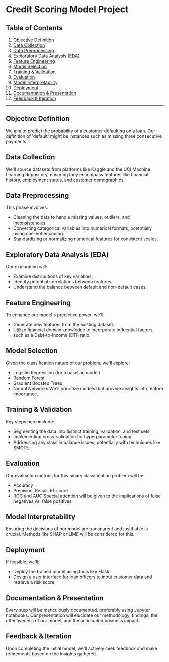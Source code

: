 # Credit Scoring Model Project

## Table of Contents
1. [Objective Definition](#objective-definition)
2. [Data Collection](#data-collection)
3. [Data Preprocessing](#data-preprocessing)
4. [Exploratory Data Analysis (EDA)](#exploratory-data-analysis)
5. [Feature Engineering](#feature-engineering)
6. [Model Selection](#model-selection)
7. [Training & Validation](#training--validation)
8. [Evaluation](#evaluation)
9. [Model Interpretability](#model-interpretability)
10. [Deployment](#deployment)
11. [Documentation & Presentation](#documentation--presentation)
12. [Feedback & Iteration](#feedback--iteration)

---

## Objective Definition
We aim to predict the probability of a customer defaulting on a loan. Our definition of 'default' might be instances such as missing three consecutive payments.

## Data Collection
We'll source datasets from platforms like Kaggle and the UCI Machine Learning Repository, ensuring they encompass features like financial history, employment status, and customer demographics.

## Data Preprocessing
This phase involves:
- Cleaning the data to handle missing values, outliers, and inconsistencies.
- Converting categorical variables into numerical formats, potentially using one-hot encoding.
- Standardizing or normalizing numerical features for consistent scales.

## Exploratory Data Analysis (EDA)
Our exploration will:
- Examine distributions of key variables.
- Identify potential correlations between features.
- Understand the balance between default and non-default cases.

## Feature Engineering
To enhance our model's predictive power, we'll:
- Generate new features from the existing dataset.
- Utilize financial domain knowledge to incorporate influential factors, such as a Debt-to-Income (DTI) ratio.

## Model Selection
Given the classification nature of our problem, we'll explore:
- Logistic Regression (for a baseline model)
- Random Forest
- Gradient Boosted Trees
- Neural Networks
We'll prioritize models that provide insights into feature importance.

## Training & Validation
Key steps here include:
- Segmenting the data into distinct training, validation, and test sets.
- Implementing cross-validation for hyperparameter tuning.
- Addressing any class imbalance issues, potentially with techniques like SMOTE.

## Evaluation
Our evaluation metrics for this binary classification problem will be:
- Accuracy
- Precision, Recall, F1-score
- ROC and AUC
Special attention will be given to the implications of false negatives vs. false positives.

## Model Interpretability
Ensuring the decisions of our model are transparent and justifiable is crucial. Methods like SHAP or LIME will be considered for this.

## Deployment
If feasible, we'll:
- Deploy the trained model using tools like Flask.
- Design a user interface for loan officers to input customer data and retrieve a risk score.

## Documentation & Presentation
Every step will be meticulously documented, preferably using Jupyter notebooks. Our presentation will elucidate our methodology, findings, the effectiveness of our model, and the anticipated business impact.

## Feedback & Iteration
Upon completing the initial model, we'll actively seek feedback and make refinements based on the insights gathered.

